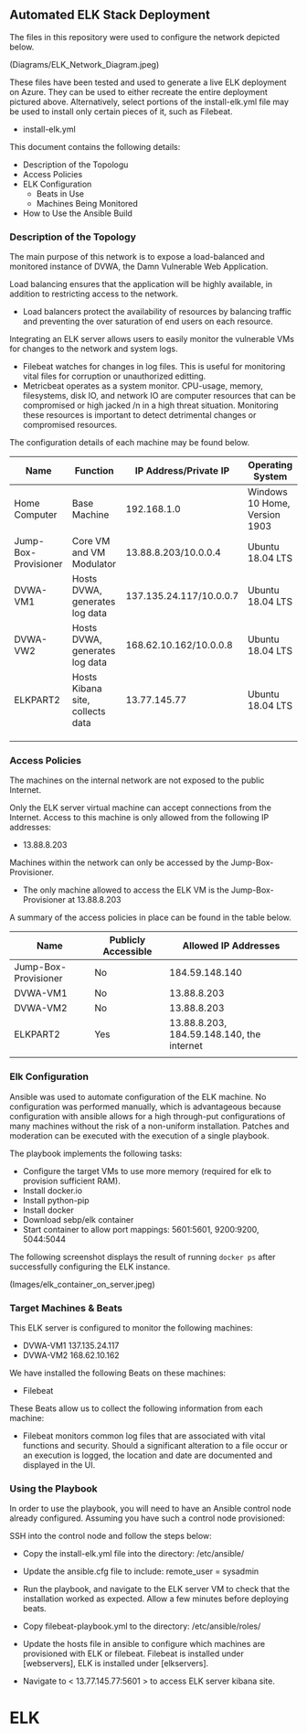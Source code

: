 ## Automated ELK Stack Deployment

The files in this repository were used to configure the network depicted below.

(Diagrams/ELK_Network_Diagram.jpeg)

These files have been tested and used to generate a live ELK deployment on Azure. They can be used to either recreate the entire deployment pictured above. Alternatively, select portions of the install-elk.yml file may be used to install only certain pieces of it, such as Filebeat.

  - install-elk.yml

This document contains the following details:
- Description of the Topologu
- Access Policies
- ELK Configuration
  - Beats in Use
  - Machines Being Monitored
- How to Use the Ansible Build


### Description of the Topology

The main purpose of this network is to expose a load-balanced and monitored instance of DVWA, the Damn Vulnerable Web Application.

Load balancing ensures that the application will be highly available, in addition to restricting access to the network.
- Load balancers protect the availability of resources by balancing traffic and preventing the over saturation of end users on each resource.

Integrating an ELK server allows users to easily monitor the vulnerable VMs for changes to the network and system logs.
- Filebeat watches for changes in log files. This is useful for monitoring vital files for corruption or unauthorized editting.
- Metricbeat operates as a system monitor. CPU-usage, memory, filesystems, disk IO, and network IO are computer resources that can be compromised or high jacked /n
in a high threat situation. Monitoring these resources is important to detect detrimental changes or compromised resources.

The configuration details of each machine may be found below.

| Name                 | Function                         | IP Address/Private IP   | Operating System              |
|----------------------|----------------------------------|-------------------------|-------------------------------|
| Home Computer        | Base Machine                     | 192.168.1.0             | Windows 10 Home, Version 1903 |
| Jump-Box-Provisioner | Core VM and VM Modulator         | 13.88.8.203/10.0.0.4    | Ubuntu 18.04 LTS              |
| DVWA-VM1             | Hosts DVWA, generates log data   | 137.135.24.117/10.0.0.7 | Ubuntu 18.04 LTS              |
| DVWA-VW2             | Hosts DVWA, generates log data   | 168.62.10.162/10.0.0.8  | Ubuntu 18.04 LTS              |
| ELKPART2             | Hosts Kibana site, collects data | 13.77.145.77            | Ubuntu 18.04 LTS              |
|                      |                                  |                         |                               |
|                      |                                  |                         |                               |
|                      |                                  |                         |                               |

### Access Policies

The machines on the internal network are not exposed to the public Internet. 

Only the ELK server virtual machine can accept connections from the Internet. Access to this machine is only allowed from the following IP addresses:
- 13.88.8.203

Machines within the network can only be accessed by the Jump-Box-Provisioner.
- The only machine allowed to access the ELK VM is the Jump-Box-Provisioner at 13.88.8.203

A summary of the access policies in place can be found in the table below.

| Name                 | Publicly Accessible | Allowed IP Addresses                      |
|----------------------|---------------------|-------------------------------------------|
| Jump-Box-Provisioner | No                  | 184.59.148.140                            |
| DVWA-VM1             | No                  | 13.88.8.203                               |
| DVWA-VM2             | No                  | 13.88.8.203                               |
| ELKPART2             | Yes                 | 13.88.8.203, 184.59.148.140, the internet |
|                      |                     |                                           |

### Elk Configuration

Ansible was used to automate configuration of the ELK machine. No configuration was performed manually, which is advantageous because configuration with ansible allows for a high through-put configurations of many machines without the risk of a non-uniform installation. Patches and moderation can be executed with the execution of a single playbook.

The playbook implements the following tasks:
- Configure the target VMs to use more memory (required for elk to provision sufficient RAM).
- Install docker.io
- Install python-pip
- Install docker
- Download sebp/elk container
- Start container to allow port mappings: 5601:5601, 9200:9200, 5044:5044

The following screenshot displays the result of running `docker ps` after successfully configuring the ELK instance.

(Images/elk_container_on_server.jpeg)

### Target Machines & Beats
This ELK server is configured to monitor the following machines:
- DVWA-VM1 137.135.24.117
- DVWA-VM2 168.62.10.162

We have installed the following Beats on these machines:
- Filebeat

These Beats allow us to collect the following information from each machine:
- Filebeat monitors common log files that are associated with vital functions and security. Should a significant alteration to a file occur or an execution is logged, the location and date are documented and displayed in the UI.

### Using the Playbook
In order to use the playbook, you will need to have an Ansible control node already configured. Assuming you have such a control node provisioned: 

SSH into the control node and follow the steps below:
- Copy the install-elk.yml file into the directory: /etc/ansible/
- Update the ansible.cfg file to include:
remote_user = sysadmin
- Run the playbook, and navigate to the ELK server VM to check that the installation worked as expected. Allow a few minutes before deploying beats.

- Copy filebeat-playbook.yml to the directory: /etc/ansible/roles/
- Update the hosts file in ansible to configure which machines are provisioned with ELK or filebeat. Filebeat is installed under [webservers], ELK is installed under [elkservers].
- Navigate to < 13.77.145.77:5601 > to access ELK server kibana site.
# ELK
